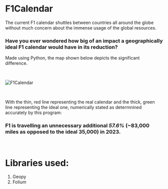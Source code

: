 # F1Calendar

The current F1 calendar shuttles between countries all around the globe without much concern about the immense usage of the global resources. 
### Have you ever wondered how big of an impact a geographically ideal F1 calendar would have in its reduction? 
Made using Python, the map shown below depicts the significant difference. 

<br>

![F1Calendar](https://github.com/Aditya130805/F1Calendar/assets/61308726/32f62be1-447c-4cff-81db-cc4b19551fde)

<br>

With the thin, red line representing the real calendar and the thick, green line representing the ideal one, numerically stated as determnined accurately by this program:
### F1 is travelling an unnecessary additional *__57.6%__* (~83,000 miles as opposed to the ideal 35,000) in 2023.

<br>

# Libraries used:
1. Geopy
2. Folium
